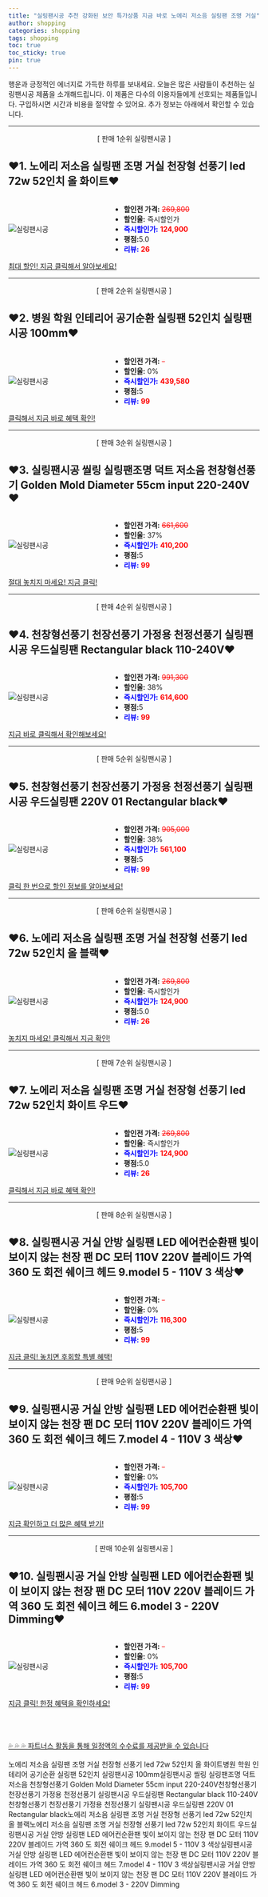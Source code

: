 ```yaml
---
title: "실링팬시공 추천 강화된 보안 특가상품 지금 바로 노에리 저소음 실링팬 조명 거실"
author: shopping
categories: shopping
tags: shopping
toc: true
toc_sticky: true
pin: true
---
```

행운과 긍정적인 에너지로 가득한 하루를 보내세요. 오늘은 많은 사람들이 추천하는 실링팬시공 제품을 소개해드립니다. 이 제품은 다수의 이용자들에게 선호되는 제품들입니다. 구입하시면 시간과 비용을 절약할 수 있어요. 추가 정보는 아래에서 확인할 수 있습니다.

---
<p class="toplist" style="margin: 0 auto; display: block; width: fit-content;">[ 판매 1순위 실링팬시공 ]</p>

<h2><strong>❤️1. 노에리 저소음 실링팬 조명 거실 천장형 선풍기 led 72w 52인치 올 화이트❤️</strong></h2>

<div style="display: flex; align-items: center;">
    <div style="flex: 0.4;">
        <img src="https://thumbnail10.coupangcdn.com/thumbnails/remote/230x230ex/image/vendor_inventory/c9c7/048fd63228f93e95f690851a43bb4621f2fd84ee77afd52f8953ddb4cf72.jpg" alt="실링팬시공" style="max-width: 100%;">
    </div>
    <div style="flex: 0.6; margin-left: 10px;">
        <ul>
            <li><strong>할인전 가격:</strong> <del style="color: red;">269,800</del></li>
            <li><strong>할인율:</strong> 즉시할인가</li>
            <li><span style='color:blue'><strong>즉시할인가:</strong></span> <span style='color:red'><strong>124,900</strong></span></li>
            <li><strong>평점:</strong>5.0</li>
            <li><span style='color:blue'><strong>리뷰:</strong></span> <span style='color:red'><strong>26</strong></span></li>
        </ul>
    </div>
</div>
<div class="center">
    <a href="https://William4Davisa.github.io?lptag=AF9450613&subid=githubio&pageKey=8022496710&traceid=V0-153&itemId=22423982847&vendorItemId=89468704960" class="myButton">
        최대 할인! 지금 클릭해서 알아보세요!
    </a>
</div>


---
<p class="toplist" style="margin: 0 auto; display: block; width: fit-content;">[ 판매 2순위 실링팬시공 ]</p>

<h2><strong>❤️2. 병원 학원 인테리어 공기순환 실링팬 52인치 실링팬시공 100mm❤️</strong></h2>

<div style="display: flex; align-items: center;">
    <div style="flex: 0.4;">
        <img src="https://thumbnail9.coupangcdn.com/thumbnails/remote/230x230ex/image/vendor_inventory/7582/4d80fae70735bed775aff54a41c40c7baf03ba118187fa2c6cf0097ec24d.png" alt="실링팬시공" style="max-width: 100%;">
    </div>
    <div style="flex: 0.6; margin-left: 10px;">
        <ul>
            <li><strong>할인전 가격:</strong> <del style="color: red;">-</del></li>
            <li><strong>할인율:</strong> 0%</li>
            <li><span style='color:blue'><strong>즉시할인가:</strong></span> <span style='color:red'><strong>439,580</strong></span></li>
            <li><strong>평점:</strong>5</li>
            <li><span style='color:blue'><strong>리뷰:</strong></span> <span style='color:red'><strong>99</strong></span></li>
        </ul>
    </div>
</div>
<div class="center">
    <a href="https://William4Davisa.github.io?lptag=AF9450613&subid=githubio&pageKey=5545915467&traceid=V0-153&itemId=8748561512&vendorItemId=90627947589" class="myButton">
        클릭해서 지금 바로 혜택 확인!
    </a>
</div>


---
<p class="toplist" style="margin: 0 auto; display: block; width: fit-content;">[ 판매 3순위 실링팬시공 ]</p>

<h2><strong>❤️3. 실링팬시공 씰링 실링팬조명 덕트 저소음 천창형선풍기 Golden Mold Diameter 55cm input 220-240V❤️</strong></h2>

<div style="display: flex; align-items: center;">
    <div style="flex: 0.4;">
        <img src="https://thumbnail8.coupangcdn.com/thumbnails/remote/230x230ex/image/vendor_inventory/d8fb/304256a543546585692923dc150cdbfc88fb0dad7de7ac6df5d2d167acf3.jpg" alt="실링팬시공" style="max-width: 100%;">
    </div>
    <div style="flex: 0.6; margin-left: 10px;">
        <ul>
            <li><strong>할인전 가격:</strong> <del style="color: red;">661,600</del></li>
            <li><strong>할인율:</strong> 37%</li>
            <li><span style='color:blue'><strong>즉시할인가:</strong></span> <span style='color:red'><strong>410,200</strong></span></li>
            <li><strong>평점:</strong>5</li>
            <li><span style='color:blue'><strong>리뷰:</strong></span> <span style='color:red'><strong>99</strong></span></li>
        </ul>
    </div>
</div>
<div class="center">
    <a href="https://William4Davisa.github.io?lptag=AF9450613&subid=githubio&pageKey=7375175721&traceid=V0-153&itemId=19034152337&vendorItemId=86158165250" class="myButton">
        절대 놓치지 마세요! 지금 클릭!
    </a>
</div>


---
<p class="toplist" style="margin: 0 auto; display: block; width: fit-content;">[ 판매 4순위 실링팬시공 ]</p>

<h2><strong>❤️4. 천창형선풍기 천장선풍기 가정용 천정선풍기 실링팬시공 우드실링팬 Rectangular black 110-240V❤️</strong></h2>

<div style="display: flex; align-items: center;">
    <div style="flex: 0.4;">
        <img src="https://thumbnail9.coupangcdn.com/thumbnails/remote/230x230ex/image/vendor_inventory/6edf/f36cfd99a63a4a708442ba868405bce27c7d8747b2a43e9335cba491a58f.jpg" alt="실링팬시공" style="max-width: 100%;">
    </div>
    <div style="flex: 0.6; margin-left: 10px;">
        <ul>
            <li><strong>할인전 가격:</strong> <del style="color: red;">991,300</del></li>
            <li><strong>할인율:</strong> 38%</li>
            <li><span style='color:blue'><strong>즉시할인가:</strong></span> <span style='color:red'><strong>614,600</strong></span></li>
            <li><strong>평점:</strong>5</li>
            <li><span style='color:blue'><strong>리뷰:</strong></span> <span style='color:red'><strong>99</strong></span></li>
        </ul>
    </div>
</div>
<div class="center">
    <a href="https://William4Davisa.github.io?lptag=AF9450613&subid=githubio&pageKey=7375025260&traceid=V0-153&itemId=19033471577&vendorItemId=86157595693" class="myButton">
        지금 바로 클릭해서 확인해보세요!
    </a>
</div>


---
<p class="toplist" style="margin: 0 auto; display: block; width: fit-content;">[ 판매 5순위 실링팬시공 ]</p>

<h2><strong>❤️5. 천창형선풍기 천장선풍기 가정용 천정선풍기 실링팬시공 우드실링팬 220V 01 Rectangular black❤️</strong></h2>

<div style="display: flex; align-items: center;">
    <div style="flex: 0.4;">
        <img src="https://thumbnail9.coupangcdn.com/thumbnails/remote/230x230ex/image/vendor_inventory/6edf/f36cfd99a63a4a708442ba868405bce27c7d8747b2a43e9335cba491a58f.jpg" alt="실링팬시공" style="max-width: 100%;">
    </div>
    <div style="flex: 0.6; margin-left: 10px;">
        <ul>
            <li><strong>할인전 가격:</strong> <del style="color: red;">905,000</del></li>
            <li><strong>할인율:</strong> 38%</li>
            <li><span style='color:blue'><strong>즉시할인가:</strong></span> <span style='color:red'><strong>561,100</strong></span></li>
            <li><strong>평점:</strong>5</li>
            <li><span style='color:blue'><strong>리뷰:</strong></span> <span style='color:red'><strong>99</strong></span></li>
        </ul>
    </div>
</div>
<div class="center">
    <a href="https://William4Davisa.github.io?lptag=AF9450613&subid=githubio&pageKey=7137547135&traceid=V0-153&itemId=17912842920&vendorItemId=86157597572" class="myButton">
        클릭 한 번으로 할인 정보를 알아보세요!
    </a>
</div>


---
<p class="toplist" style="margin: 0 auto; display: block; width: fit-content;">[ 판매 6순위 실링팬시공 ]</p>

<h2><strong>❤️6. 노에리 저소음 실링팬 조명 거실 천장형 선풍기 led 72w 52인치 올 블랙❤️</strong></h2>

<div style="display: flex; align-items: center;">
    <div style="flex: 0.4;">
        <img src="https://thumbnail7.coupangcdn.com/thumbnails/remote/230x230ex/image/vendor_inventory/d3d8/dd2d8b52d2fd332ea33de1e7e4d599aab94415b55a001f772ab871776879.jpg" alt="실링팬시공" style="max-width: 100%;">
    </div>
    <div style="flex: 0.6; margin-left: 10px;">
        <ul>
            <li><strong>할인전 가격:</strong> <del style="color: red;">269,800</del></li>
            <li><strong>할인율:</strong> 즉시할인가</li>
            <li><span style='color:blue'><strong>즉시할인가:</strong></span> <span style='color:red'><strong>124,900</strong></span></li>
            <li><strong>평점:</strong>5.0</li>
            <li><span style='color:blue'><strong>리뷰:</strong></span> <span style='color:red'><strong>26</strong></span></li>
        </ul>
    </div>
</div>
<div class="center">
    <a href="https://William4Davisa.github.io?lptag=AF9450613&subid=githubio&pageKey=8022496710&traceid=V0-153&itemId=22423982841&vendorItemId=89468704944" class="myButton">
        놓치지 마세요! 클릭해서 지금 확인!
    </a>
</div>


---
<p class="toplist" style="margin: 0 auto; display: block; width: fit-content;">[ 판매 7순위 실링팬시공 ]</p>

<h2><strong>❤️7. 노에리 저소음 실링팬 조명 거실 천장형 선풍기 led 72w 52인치 화이트 우드❤️</strong></h2>

<div style="display: flex; align-items: center;">
    <div style="flex: 0.4;">
        <img src="https://thumbnail10.coupangcdn.com/thumbnails/remote/230x230ex/image/vendor_inventory/3595/b7aacf779859c4315c46a325678c1656e76c2b41667c0503e1c61729cd6d.jpg" alt="실링팬시공" style="max-width: 100%;">
    </div>
    <div style="flex: 0.6; margin-left: 10px;">
        <ul>
            <li><strong>할인전 가격:</strong> <del style="color: red;">269,800</del></li>
            <li><strong>할인율:</strong> 즉시할인가</li>
            <li><span style='color:blue'><strong>즉시할인가:</strong></span> <span style='color:red'><strong>124,900</strong></span></li>
            <li><strong>평점:</strong>5.0</li>
            <li><span style='color:blue'><strong>리뷰:</strong></span> <span style='color:red'><strong>26</strong></span></li>
        </ul>
    </div>
</div>
<div class="center">
    <a href="https://William4Davisa.github.io?lptag=AF9450613&subid=githubio&pageKey=8022496710&traceid=V0-153&itemId=22423982848&vendorItemId=89468704964" class="myButton">
        클릭해서 지금 바로 혜택 확인!
    </a>
</div>


---
<p class="toplist" style="margin: 0 auto; display: block; width: fit-content;">[ 판매 8순위 실링팬시공 ]</p>

<h2><strong>❤️8. 실링팬시공 거실 안방 실링팬 LED 에어컨순환팬 빛이 보이지 않는 천장 팬 DC 모터 110V 220V 블레이드 가역 360 도 회전 쉐이크 헤드 9.model 5 - 110V 3 색상❤️</strong></h2>

<div style="display: flex; align-items: center;">
    <div style="flex: 0.4;">
        <img src="https://thumbnail9.coupangcdn.com/thumbnails/remote/230x230ex/image/vendor_inventory/2e87/eaf7e6e93d6b6e513856ebad380686ba497c61d187e83b2ff954c81efebe.jpg" alt="실링팬시공" style="max-width: 100%;">
    </div>
    <div style="flex: 0.6; margin-left: 10px;">
        <ul>
            <li><strong>할인전 가격:</strong> <del style="color: red;">-</del></li>
            <li><strong>할인율:</strong> 0%</li>
            <li><span style='color:blue'><strong>즉시할인가:</strong></span> <span style='color:red'><strong>116,300</strong></span></li>
            <li><strong>평점:</strong>5</li>
            <li><span style='color:blue'><strong>리뷰:</strong></span> <span style='color:red'><strong>99</strong></span></li>
        </ul>
    </div>
</div>
<div class="center">
    <a href="https://William4Davisa.github.io?lptag=AF9450613&subid=githubio&pageKey=7398836254&traceid=V0-153&itemId=19145773129&vendorItemId=86264925918" class="myButton">
        지금 클릭! 놓치면 후회할 특별 혜택!
    </a>
</div>


---
<p class="toplist" style="margin: 0 auto; display: block; width: fit-content;">[ 판매 9순위 실링팬시공 ]</p>

<h2><strong>❤️9. 실링팬시공 거실 안방 실링팬 LED 에어컨순환팬 빛이 보이지 않는 천장 팬 DC 모터 110V 220V 블레이드 가역 360 도 회전 쉐이크 헤드 7.model 4 - 110V 3 색상❤️</strong></h2>

<div style="display: flex; align-items: center;">
    <div style="flex: 0.4;">
        <img src="https://thumbnail9.coupangcdn.com/thumbnails/remote/230x230ex/image/vendor_inventory/e9a6/f5a62e99add91eb44bc53c920dcde65c2d429f91c065d0ccad7438473a33.jpg" alt="실링팬시공" style="max-width: 100%;">
    </div>
    <div style="flex: 0.6; margin-left: 10px;">
        <ul>
            <li><strong>할인전 가격:</strong> <del style="color: red;">-</del></li>
            <li><strong>할인율:</strong> 0%</li>
            <li><span style='color:blue'><strong>즉시할인가:</strong></span> <span style='color:red'><strong>105,700</strong></span></li>
            <li><strong>평점:</strong>5</li>
            <li><span style='color:blue'><strong>리뷰:</strong></span> <span style='color:red'><strong>99</strong></span></li>
        </ul>
    </div>
</div>
<div class="center">
    <a href="https://William4Davisa.github.io?lptag=AF9450613&subid=githubio&pageKey=7398836254&traceid=V0-153&itemId=19145773132&vendorItemId=87250601247" class="myButton">
        지금 확인하고 더 많은 혜택 받기!
    </a>
</div>


---
<p class="toplist" style="margin: 0 auto; display: block; width: fit-content;">[ 판매 10순위 실링팬시공 ]</p>

<h2><strong>❤️10. 실링팬시공 거실 안방 실링팬 LED 에어컨순환팬 빛이 보이지 않는 천장 팬 DC 모터 110V 220V 블레이드 가역 360 도 회전 쉐이크 헤드 6.model 3 - 220V Dimming❤️</strong></h2>

<div style="display: flex; align-items: center;">
    <div style="flex: 0.4;">
        <img src="https://thumbnail6.coupangcdn.com/thumbnails/remote/230x230ex/image/vendor_inventory/5ec6/2c497b084a0d15a10bf0e021d2e779f8793d8575debd021d2e435a856b1e.jpg" alt="실링팬시공" style="max-width: 100%;">
    </div>
    <div style="flex: 0.6; margin-left: 10px;">
        <ul>
            <li><strong>할인전 가격:</strong> <del style="color: red;">-</del></li>
            <li><strong>할인율:</strong> 0%</li>
            <li><span style='color:blue'><strong>즉시할인가:</strong></span> <span style='color:red'><strong>105,700</strong></span></li>
            <li><strong>평점:</strong>5</li>
            <li><span style='color:blue'><strong>리뷰:</strong></span> <span style='color:red'><strong>99</strong></span></li>
        </ul>
    </div>
</div>
<div class="center">
    <a href="https://William4Davisa.github.io?lptag=AF9450613&subid=githubio&pageKey=7398836254&traceid=V0-153&itemId=19145773134&vendorItemId=87250601420" class="myButton">
        지금 클릭! 한정 혜택을 확인하세요!
    </a>
</div>

<br><br><br>[💦 💦 💦 파트너스 활동을 통해 일정액의 수수료를 제공받을 수 있습니다](https://link.coupang.com/a/bcpT2c)<br><br>노에리 저소음 실링팬 조명 거실 천장형 선풍기 led 72w 52인치 올 화이트병원 학원 인테리어 공기순환 실링팬 52인치 실링팬시공 100mm실링팬시공 씰링 실링팬조명 덕트 저소음 천창형선풍기 Golden Mold Diameter 55cm input 220-240V천창형선풍기 천장선풍기 가정용 천정선풍기 실링팬시공 우드실링팬 Rectangular black 110-240V천창형선풍기 천장선풍기 가정용 천정선풍기 실링팬시공 우드실링팬 220V 01 Rectangular black노에리 저소음 실링팬 조명 거실 천장형 선풍기 led 72w 52인치 올 블랙노에리 저소음 실링팬 조명 거실 천장형 선풍기 led 72w 52인치 화이트 우드실링팬시공 거실 안방 실링팬 LED 에어컨순환팬 빛이 보이지 않는 천장 팬 DC 모터 110V 220V 블레이드 가역 360 도 회전 쉐이크 헤드 9.model 5 - 110V 3 색상실링팬시공 거실 안방 실링팬 LED 에어컨순환팬 빛이 보이지 않는 천장 팬 DC 모터 110V 220V 블레이드 가역 360 도 회전 쉐이크 헤드 7.model 4 - 110V 3 색상실링팬시공 거실 안방 실링팬 LED 에어컨순환팬 빛이 보이지 않는 천장 팬 DC 모터 110V 220V 블레이드 가역 360 도 회전 쉐이크 헤드 6.model 3 - 220V Dimming